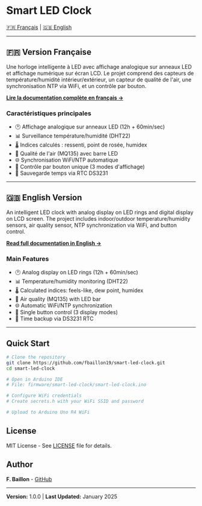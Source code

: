 # Smart LED Clock

[🇫🇷 Français](./README_FR.md) | [🇬🇧 English](./README_EN.md)

---

## 🇫🇷 Version Française

Une horloge intelligente à LED avec affichage analogique sur anneaux LED et affichage numérique sur écran LCD. Le projet comprend des capteurs de température/humidité intérieur/extérieur, un capteur de qualité de l'air, une synchronisation NTP via WiFi, et un contrôle par bouton.

**[Lire la documentation complète en français →](./README_FR.md)**

### Caractéristiques principales
- 🕐 Affichage analogique sur anneaux LED (12h + 60min/sec)
- 📊 Surveillance température/humidité (DHT22)
- 🌡️ Indices calculés : ressenti, point de rosée, humidex
- 💨 Qualité de l'air (MQ135) avec barre LED
- 🌐 Synchronisation WiFi/NTP automatique
- 🔘 Contrôle par bouton unique (3 modes d'affichage)
- 💾 Sauvegarde temps via RTC DS3231

---

## 🇬🇧 English Version

An intelligent LED clock with analog display on LED rings and digital display on LCD screen. The project includes indoor/outdoor temperature/humidity sensors, air quality sensor, NTP synchronization via WiFi, and button control.

**[Read full documentation in English →](./README_EN.md)**

### Main Features
- 🕐 Analog display on LED rings (12h + 60min/sec)
- 📊 Temperature/humidity monitoring (DHT22)
- 🌡️ Calculated indices: feels-like, dew point, humidex
- 💨 Air quality (MQ135) with LED bar
- 🌐 Automatic WiFi/NTP synchronization
- 🔘 Single button control (3 display modes)
- 💾 Time backup via DS3231 RTC

---

## Quick Start

```bash
# Clone the repository
git clone https://github.com/fbaillon19/smart-led-clock.git
cd smart-led-clock

# Open in Arduino IDE
# File: firmware/smart-led-clock/smart-led-clock.ino

# Configure WiFi credentials
# Create secrets.h with your WiFi SSID and password

# Upload to Arduino Uno R4 WiFi
```

## License

MIT License - See [LICENSE](./LICENSE) file for details.

## Author

**F. Baillon** - [GitHub](https://github.com/fbaillon19)

---

**Version:** 1.0.0 | **Last Updated:** January 2025